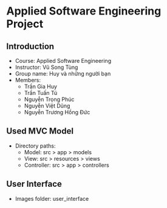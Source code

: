 # Applied Software Engineering Project

## Introduction

-   Course: Applied Software Engineering
-   Instructor: Vũ Song Tùng
-   Group name: Huy và những người bạn
-   Members:
    -   Trần Gia Huy
    -   Trần Tuấn Tú
    -   Nguyễn Trọng Phúc
    -   Nguyễn Việt Dũng
    -   Nguyễn Trương Hồng Đức

## Used MVC Model

-   Directory paths:
    -   Model: src > app > models
    -   View: src > resources > views
    -   Controller: src > app > controllers
 
## User Interface

-  Images folder: user_interface
